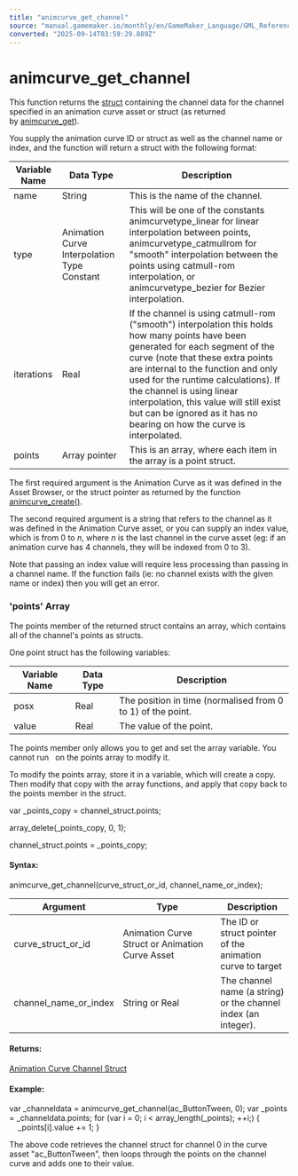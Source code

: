 ```yaml
---
title: "animcurve_get_channel"
source: "manual.gamemaker.io/monthly/en/GameMaker_Language/GML_Reference/Asset_Management/Animation_Curves/animcurve_get_channel.htm"
converted: "2025-09-14T03:59:29.889Z"
---
```


# animcurve\_get\_channel

This function returns the [struct](../../../GML_Overview/Structs.md) containing the channel data for the channel specified in an animation curve asset or struct (as returned by [animcurve\_get](animcurve_get.md)).

You supply the animation curve ID or struct as well as the channel name or index, and the function will return a struct with the following format:

| Variable Name | Data Type | Description |
| --- | --- | --- |
| name | String | This is the name of the channel. |
| type | Animation Curve Interpolation Type Constant | This will be one of the constants animcurvetype_linear for linear interpolation between points, animcurvetype_catmullrom for "smooth" interpolation between the points using catmull-rom interpolation, or animcurvetype_bezier for Bezier interpolation. |
| iterations | Real | If the channel is using catmull-rom ("smooth") interpolation this holds how many points have been generated for each segment of the curve (note that these extra points are internal to the function and only used for the runtime calculations). If the channel is using linear interpolation, this value will still exist but can be ignored as it has no bearing on how the curve is interpolated. |
| points | Array pointer | This is an array, where each item in the array is a point struct. |

The first required argument is the Animation Curve as it was defined in the Asset Browser, or the struct pointer as returned by the function [animcurve\_create()](animcurve_create.md).

The second required argument is a string that refers to the channel as it was defined in the Animation Curve asset, or you can supply an index value, which is from 0 to _n_, where _n_ is the last channel in the curve asset (eg: if an animation curve has 4 channels, they will be indexed from 0 to 3).

Note that passing an index value will require less processing than passing in a channel name. If the function fails (ie: no channel exists with the given name or index) then you will get an error.

### 'points' Array

The points member of the returned struct contains an array, which contains all of the channel's points as structs.

One point struct has the following variables:

| Variable Name | Data Type | Description |
| --- | --- | --- |
| posx | Real | The position in time (normalised from 0 to 1) of the point. |
| value | Real | The value of the point. |

The points member only allows you to get and set the array variable. You cannot run   on the points array to modify it.

To modify the points array, store it in a variable, which will create a copy. Then modify that copy with the array functions, and apply that copy back to the points member in the struct.

var \_points\_copy = channel\_struct.points;

array\_delete(\_points\_copy, 0, 1);

channel\_struct.points = \_points\_copy;

#### Syntax:

animcurve\_get\_channel(curve\_struct\_or\_id, channel\_name\_or\_index);

| Argument | Type | Description |
| --- | --- | --- |
| curve_struct_or_id | Animation Curve Struct or Animation Curve Asset | The ID or struct pointer of the animation curve to target |
| channel_name_or_index | String or Real | The channel name (a string) or the channel index (an integer). |

#### Returns:

[Animation Curve Channel Struct](animcurve_get_channel.md)

#### Example:

var \_channeldata = animcurve\_get\_channel(ac\_ButtonTween, 0);
var \_points = \_channeldata.points;
for (var i = 0; i < array\_length(\_points); ++i;)
{
    \_points\[i\].value += 1;
}

The above code retrieves the channel struct for channel 0 in the curve asset "ac\_ButtonTween", then loops through the points on the channel curve and adds one to their value.